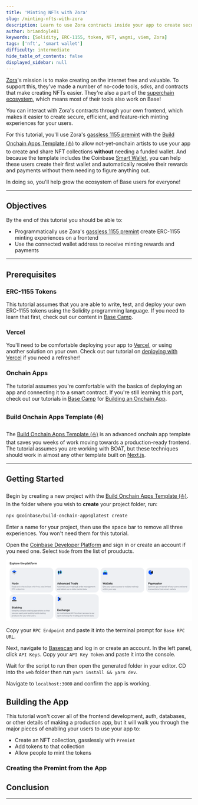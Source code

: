 ```yaml
---
title: 'Minting NFTs with Zora'
slug: /minting-nfts-with-zora
description: Learn to use Zora contracts inside your app to create secure, efficient, and feature-rich minting experiences for your users.
author: briandoyle81
keywords: [Solidity, ERC-1155, token, NFT, wagmi, viem, Zora]
tags: ['nft', 'smart wallet']
difficulty: intermediate
hide_table_of_contents: false
displayed_sidebar: null
---
```


[Zora]'s mission is to make creating on the internet free and valuable. To support this, they've made a number of no-code tools, sdks, and contracts that make creating NFTs easier. They're also a part of the [superchain ecosystem], which means most of their tools also work on Base!

You can interact with Zora's contracts through your own frontend, which makes it easier to create secure, efficient, and feature-rich minting experiences for your users.

For this tutorial, you'll use Zora's [gassless 1155 premint] with the [Build Onchain Apps Template (⛵️)] to allow not-yet-onchain artists to use your app to create and share NFT collections **without** needing a funded wallet. And because the template includes the Coinbase [Smart Wallet], you can help these users create their first wallet and automatically receive their rewards and payments without them needing to figure anything out.

In doing so, you'll help grow the ecosystem of Base users for everyone!

---

## Objectives

By the end of this tutorial you should be able to:

- Programmatically use Zora's [gassless 1155 premint] create ERC-1155 minting experiences on a frontend
- Use the connected wallet address to receive minting rewards and payments

---

## Prerequisites

### ERC-1155 Tokens

This tutorial assumes that you are able to write, test, and deploy your own ERC-1155 tokens using the Solidity programming language. If you need to learn that first, check out our content in [Base Camp].

### Vercel

You'll need to be comfortable deploying your app to [Vercel], or using another solution on your own. Check out our tutorial on [deploying with Vercel] if you need a refresher!

### Onchain Apps

The tutorial assumes you're comfortable with the basics of deploying an app and connecting it to a smart contract. If you're still learning this part, check out our tutorials in [Base Camp] for [Building an Onchain App].

### Build Onchain Apps Template (⛵️)

The [Build Onchain Apps Template (⛵️)] is an advanced onchain app template that saves you weeks of work moving towards a production-ready frontend. The tutorial assumes you are working with BOAT, but these techniques should work in almost any other template built on [Next.js].

---

## Getting Started

Begin by creating a new project with the [Build Onchain Apps Template (⛵️)]. In the folder where you wish to **create** your project folder, run:

```bash
npx @coinbase/build-onchain-apps@latest create
```

Enter a name for your project, then use the space bar to remove all three experiences. You won't need them for this tutorial.

Open the [Coinbase Developer Platform] and sign in or create an account if you need one. Select `Node` from the list of prouducts.

![CDP Pick Node](../../assets/images/build-with-zora/cdp-pick-node.png)

Copy your `RPC Endpoint` and paste it into the terminal prompt for `Base RPC URL`.

Next, navigate to [Basescan] and log in or create an account. In the left panel, click `API Keys`. Copy your `API Key Token` and paste it into the console.

Wait for the script to run then open the generated folder in your editor. CD into the `web` folder then run `yarn install && yarn dev`.

Navigate to `localhost:3000` and confirm the app is working.

## Building the App

This tutorial won't cover all of the frontend development, auth, databases, or other details of making a production app, but it will walk you through the major pieces of enabling your users to use your app to:

- Create an NFT collection, gasslessly with `Premint`
- Add tokens to that collection
- Allow people to mint the tokens

### Creating the Premint from the App

## Conclusion

---

[Base Camp]: https://base.org.camp
[Building an Onchain App]: https://docs.base.org/base-camp/docs/frontend-setup/overview
[Vercel]: https://vercel.com
[deploying with Vercel]: /tutorials/farcaster-frames-deploy-to-vercel
[OpenZeppelin ERC-721]: https://docs.openzeppelin.com/contracts/2.x/api/token/erc721
[BOAT]: https://www.smartwallet.dev/guides/create-app/using-boat
[wagmi template]: https://www.smartwallet.dev/guides/create-app/using-wagmi
[superchain ecosystem]: https://www.superchain.eco/chains
[Zora]: https://zora.co/
[Build Onchain Apps Template (⛵️)]: https://github.com/coinbase/build-onchain-apps/
[Next.js]: https://nextjs.org/
[Coinbase Developer Platform]: https://www.coinbase.com/developer-platform
[Basescan]: https://basescan.org/
[Zora Docs]: https://docs.zora.co/docs/intro
[Zora 1155 Contracts]: https://docs.zora.co/docs/smart-contracts/creator-tools/Deploy1155Contract
[viem]: https://viem.sh/
[gassless 1155 premint]: https://ourzora.github.io/zora-protocol/protocol-sdk/creator/premint
[Smart Wallet]: https://www.coinbase.com/wallet/smart-wallet
